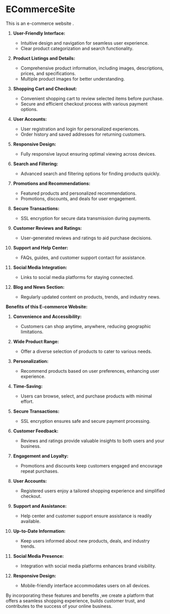 # ECommerceSite
This is an e-commerce website .

1. **User-Friendly Interface:**
   - Intuitive design and navigation for seamless user experience.
   - Clear product categorization and search functionality.

2. **Product Listings and Details:**
   - Comprehensive product information, including images, descriptions, prices, and specifications.
   - Multiple product images for better understanding.

3. **Shopping Cart and Checkout:**
   - Convenient shopping cart to review selected items before purchase.
   - Secure and efficient checkout process with various payment options.

4. **User Accounts:**
   - User registration and login for personalized experiences.
   - Order history and saved addresses for returning customers.

5. **Responsive Design:**
   - Fully responsive layout ensuring optimal viewing across devices.

6. **Search and Filtering:**
   - Advanced search and filtering options for finding products quickly.

7. **Promotions and Recommendations:**
   - Featured products and personalized recommendations.
   - Promotions, discounts, and deals for user engagement.

8. **Secure Transactions:**
   - SSL encryption for secure data transmission during payments.

9. **Customer Reviews and Ratings:**
   - User-generated reviews and ratings to aid purchase decisions.

10. **Support and Help Center:**
    - FAQs, guides, and customer support contact for assistance.

11. **Social Media Integration:**
    - Links to social media platforms for staying connected.

12. **Blog and News Section:**
    - Regularly updated content on products, trends, and industry news.

**Benefits of this E-commerce Website:**

1. **Convenience and Accessibility:**
   - Customers can shop anytime, anywhere, reducing geographic limitations.

2. **Wide Product Range:**
   - Offer a diverse selection of products to cater to various needs.

3. **Personalization:**
   - Recommend products based on user preferences, enhancing user experience.

4. **Time-Saving:**
   - Users can browse, select, and purchase products with minimal effort.

5. **Secure Transactions:**
   - SSL encryption ensures safe and secure payment processing.

6. **Customer Feedback:**
   - Reviews and ratings provide valuable insights to both users and your business.

7. **Engagement and Loyalty:**
   - Promotions and discounts keep customers engaged and encourage repeat purchases.

8. **User Accounts:**
   - Registered users enjoy a tailored shopping experience and simplified checkout.

9. **Support and Assistance:**
    - Help center and customer support ensure assistance is readily available.

10. **Up-to-Date Information:**
    - Keep users informed about new products, deals, and industry trends.

11. **Social Media Presence:**
    - Integration with social media platforms enhances brand visibility.

12. **Responsive Design:**
    - Mobile-friendly interface accommodates users on all devices.

By incorporating these features and benefits ,we create a platform that offers a seamless shopping experience, builds customer trust, and contributes to the success of your online business.
